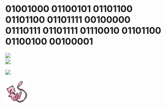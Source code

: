 # 01001000 01100101 01101100 01101100 01101111 00100000 01110111 01101111 01110010 01101100 01100100 00100001

<img src="https://streak-stats.demolab.com?user=Pedroxhrq&theme=catppuccin-macchiato"/>
<br>
<img src="https://github-readme-stats.vercel.app/api/top-langs/?username=anuraghazra&layout=compact&&bg_color=24273a&text_color=cad3f5&icon_color=c6a0f6&title_color=8bd5ca">
<br>
<p align="left"> 
    <img alingn="center" src="https://komarev.com/ghpvc/?username=Pedroxhrq&color=lightgrey"/>
</p>
<img alt="mew" src="readme-images/img.png" align="left" width="72" height="72">
